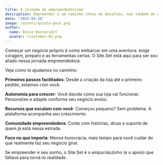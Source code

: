 ```yaml
---
title: A jornada do empreendedorismo
description: Empreender é um caminho cheio de desafios, mas também de grandes conquistas. Com o Site.Set, você tem um parceiro confiável nessa jornada.
date: "2025-04-20"
image: /assets/quinto-post.png
author:
  name: Dulce Westervelt
  avatar: /customer-03.png
---
```


Começar um negócio próprio é como embarcar em uma aventura: exige coragem, preparo e as ferramentas certas. O Site.Set está aqui para ser seu aliado nessa jornada empreendedora.

Veja como te ajudamos no caminho:

**Primeiros passos facilitados**: Desde a criação da loja até o primeiro pedido, estamos com você.

**Autonomia para crescer**: Você decide como sua loja vai funcionar. Personalize e adapte conforme seu negócio evolui.

**Recursos que escalam com você**: Começou pequeno? Sem problema. A plataforma acompanha seu crescimento.

**Comunidade empreendedora**: Conte com histórias, dicas e suporte de quem já está nessa estrada.

**Foco no que importa**: Menos burocracia, mais tempo para você cuidar do que realmente faz seu negócio girar.

Se empreender é seu sonho, o Site.Set é o empurrãozinho (e o apoio) que faltava para torná-lo realidade.
